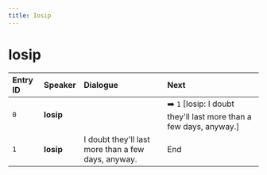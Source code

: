 ```yaml
---
title: Iosip
---
```


# Iosip


| Entry ID | Speaker | Dialogue | Next |
| :------- | :------ | :------- | :------------ |
| `0` | **Iosip** |  | ➡️ `1` \[Iosip: I doubt they'll last more than a few days, anyway\.\] |
| `1` | **Iosip** | I doubt they'll last more than a few days, anyway\. | End |
